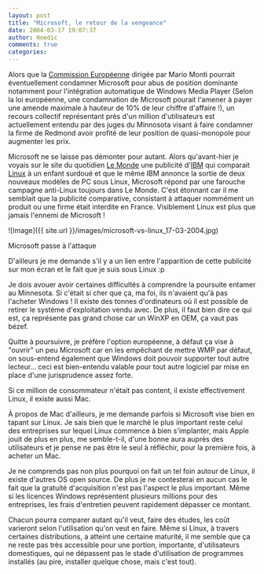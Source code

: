 ```yaml
---
layout: post
title: "Microsoft, le retour de la vengeance"
date: 2004-03-17 19:07:37
author: Hoedic
comments: true
categories: 
---
```



Alors que la [Commission Européenne](http://europa.eu.int) dirigée par Mario Monti pourrait éventuellement condamner Microsoft pour abus de position dominante notamment pour l'intégration automatique de Windows Media Player (Selon la loi européenne, une condamnation de Microsoft pourait l'amener à payer une amende maximale à hauteur de 10% de leur chiffre d'affaire !), un recours collectif représentant près d'un million d'utilisateurs est actuellement entendu par des juges du Minnosota visant à faire condamner la firme de Redmond  avoir profité de leur position de quasi-monopole pour augmenter les prix.

Microsoft ne se laisse pas démonter pour autant. Alors qu'avant-hier je voyais sur le site du quotidien [Le Monde](http://www.lemonde.fr/) une publicité d'[IBM](http://www.ibm.com/fr/) qui comparait [Linux](http://www.linux.org/) à un enfant surdoué et que le même IBM annonce la sortie de deux nouveaux modèles de PC sous Linux, Microsoft répond par une farouche campagne anti-Linux toujours dans Le Monde. C'est étonnant car il me semblait que la publicité comparative, consistant à attaquer nommément un produit ou une firme était interdite en France. Visiblement Linux est plus que jamais l'ennemi de Microsoft !

![Image]({{ site.url }}/images/microsoft-vs-linux_17-03-2004.jpg)
<div class="photoattrib">Microsoft passe à l'attaque</div>



D'ailleurs je me demande s'il y a un lien entre l'apparition de cette publicité sur mon écran et le fait que je suis sous Linux :p

Je dois avouer avoir certaines difficultés à comprendre la poursuite entamer au Minnesota. Si c'était si cher que ça, ma foi, ils n'avaient qu'à pas l'acheter Windows ! Il existe des tonnes d'ordinateurs où il est possible de retirer le système d'exploitation vendu avec. De plus, il faut bien dire ce qui est, ça représente pas grand chose car un WinXP en OEM, ça vaut pas bézef.

Quitte à poursuivre, je préfère l'option européenne, à défaut ça vise à "ouvrir" un peu Microsoft car en les empêchant de mettre WMP par défaut, on sous-entend également que Windows doit pouvoir supporter tout autre lecteur... ceci est bien-entendu valable pour tout autre logiciel par mise en place d'une jurisprudence assez forte.

Si ce million de consommateur n'était pas content, il existe effectivement Linux, il existe aussi Mac.

À propos de Mac d'ailleurs, je me demande parfois si Microsoft vise bien en tapant sur Linux. Je sais bien que le marché le plus important reste celui des entreprises sur lequel Linux commence à bien s'implanter, mais Apple jouit de plus en plus, me semble-t-il, d'une bonne aura auprès des utilisateurs et je pense ne pas être le seul à réfléchir, pour la première fois, à acheter un Mac.

Je ne comprends pas non plus pourquoi on fait un tel foin autour de Linux, il existe d'autres OS open source. De plus je ne contesterai en aucun cas le fait que la gratuité d'acquisition n'est pas l'aspect le plus important. Même si les licences Windows représentent plusieurs millions pour des entreprises, les frais d'entretien peuvent rapidement dépasser ce montant.

Chacun pourra comparer autant qu'il veut, faire des études, les coût varieront selon l'utilisation qu'on veut en faire. Même si Linux, à travers certaines distributions, a atteint une certaine maturité, il me semble que ça ne reste pas très accessible pour une portion, importante, d'utilisateurs domestiques, qui ne dépassent pas le stade d'utilisation de programmes installés (au pire, installer quelque chose, mais c'est tout).